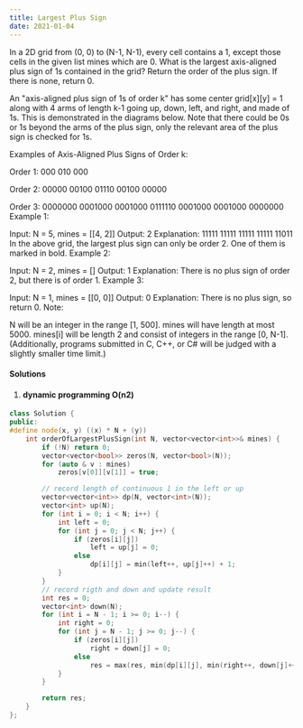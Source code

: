 ```yaml
---
title: Largest Plus Sign
date: 2021-01-04
---
```

In a 2D grid from (0, 0) to (N-1, N-1), every cell contains a 1, except those cells in the given list mines which are 0. What is the largest axis-aligned plus sign of 1s contained in the grid? Return the order of the plus sign. If there is none, return 0.

An "axis-aligned plus sign of 1s of order k" has some center grid[x][y] = 1 along with 4 arms of length k-1 going up, down, left, and right, and made of 1s. This is demonstrated in the diagrams below. Note that there could be 0s or 1s beyond the arms of the plus sign, only the relevant area of the plus sign is checked for 1s.

Examples of Axis-Aligned Plus Signs of Order k:

Order 1:
000
010
000

Order 2:
00000
00100
01110
00100
00000

Order 3:
0000000
0001000
0001000
0111110
0001000
0001000
0000000
Example 1:

Input: N = 5, mines = [[4, 2]]
Output: 2
Explanation:
11111
11111
11111
11111
11011
In the above grid, the largest plus sign can only be order 2.  One of them is marked in bold.
Example 2:

Input: N = 2, mines = []
Output: 1
Explanation:
There is no plus sign of order 2, but there is of order 1.
Example 3:

Input: N = 1, mines = [[0, 0]]
Output: 0
Explanation:
There is no plus sign, so return 0.
Note:

N will be an integer in the range [1, 500].
mines will have length at most 5000.
mines[i] will be length 2 and consist of integers in the range [0, N-1].
(Additionally, programs submitted in C, C++, or C# will be judged with a slightly smaller time limit.)

#### Solutions

1. #### dynamic programming O(n2)

```cpp
class Solution {
public:
#define node(x, y) ((x) * N + (y))
    int orderOfLargestPlusSign(int N, vector<vector<int>>& mines) {
        if (!N) return 0;
        vector<vector<bool>> zeros(N, vector<bool>(N));
        for (auto & v : mines)
            zeros[v[0]][v[1]] = true;

        // record length of continuous 1 in the left or up
        vector<vector<int>> dp(N, vector<int>(N));
        vector<int> up(N);
        for (int i = 0; i < N; i++) {
            int left = 0;
            for (int j = 0; j < N; j++) {
                if (zeros[i][j])
                    left = up[j] = 0;
                else
                    dp[i][j] = min(left++, up[j]++) + 1;
            }
        }
        // record rigth and down and update result
        int res = 0;
        vector<int> down(N);
        for (int i = N - 1; i >= 0; i--) {
            int right = 0;
            for (int j = N - 1; j >= 0; j--) {
                if (zeros[i][j])
                    right = down[j] = 0;
                else
                    res = max(res, min(dp[i][j], min(right++, down[j]++) + 1));
            }
        }

        return res;
    }
};
```